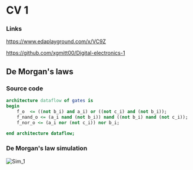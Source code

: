 # CV 1

### Links

https://www.edaplayground.com/x/VC9Z

https://github.com/xgmitt00/Digital-electronics-1

## De Morgan's laws

### Source code

```vhdl
architecture dataflow of gates is
begin
    f_o  <= ((not b_i) and a_i) or ((not c_i) and (not b_i));
    f_nand_o <= (a_i nand (not b_i)) nand ((not b_i) nand (not c_i));
    f_nor_o <= (a_i nor (not c_i)) nor b_i;

end architecture dataflow;
```

### De Morgan's law simulation

![Sim_1](/Images/Sim1.PNG)
